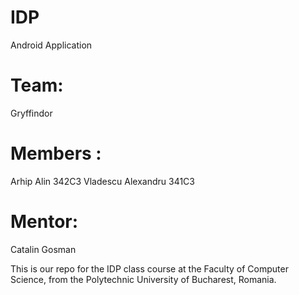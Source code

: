 # IDP
Android Application

# Team: 
Gryffindor

# Members :
Arhip Alin 342C3
Vladescu Alexandru 341C3

# Mentor: 
Catalin Gosman

This is our repo for the IDP class course at the Faculty of Computer Science, from the Polytechnic University of Bucharest, Romania.

